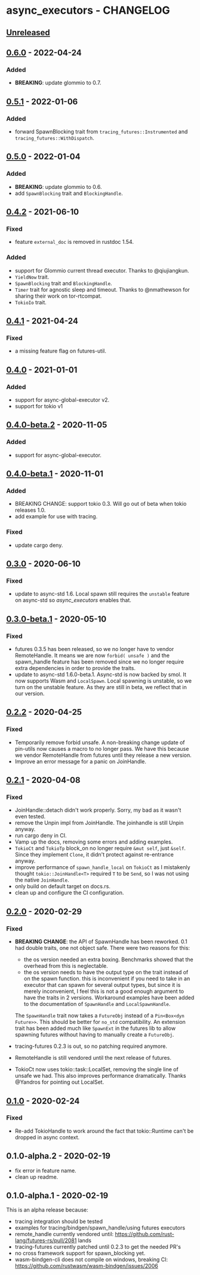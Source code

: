 # async_executors - CHANGELOG


## [Unreleased]

[Unreleased]: https://github.com/najamelan/async_executors/compare/0.6.0...dev


## [0.6.0] - 2022-04-24

[0.6.0]: https://github.com/najamelan/async_executors/compare/0.5.1..0.6.0

### Added 

  - **BREAKING**: update glommio to 0.7.


## [0.5.1] - 2022-01-06

[0.5.1]: https://github.com/najamelan/async_executors/compare/0.5.0..0.5.1

### Added 

  - forward SpawnBlocking trait from `tracing_futures::Instrumented` and `tracing_futures::WithDispatch`.


## [0.5.0] - 2022-01-04

[0.5.0]: https://github.com/najamelan/async_executors/compare/0.4.2..0.5.0

### Added 

  - **BREAKING**: update glommio to 0.6.
  - add `SpawnBlocking` trait and `BlockingHandle`.


## [0.4.2] - 2021-06-10

[0.4.2]: https://github.com/najamelan/async_executors/compare/0.4.1...0.4.2

### Fixed
  - feature `external_doc` is removed in rustdoc 1.54.

### Added
  - support for Glommio current thread executor. Thanks to @qiujiangkun.
  - `YieldNow` trait.
  - `SpawnBlocking` trait and `BlockingHandle`.
  - `Timer` trait for agnostic sleep and timeout. Thanks to @nmathewson for sharing
    their work on tor-rtcompat.
  - `TokioIo` trait.


## [0.4.1] - 2021-04-24

[0.4.1]: https://github.com/najamelan/async_executors/compare/0.4.0...0.4.1

### Fixed
  - a missing feature flag on futures-util.


## [0.4.0] - 2021-01-01

[0.4.0]: https://github.com/najamelan/async_executors/compare/0.4.0-beta.2...0.4.0

### Added
  - support for async-global-executor v2.
  - support for tokio v1


## [0.4.0-beta.2] - 2020-11-05

[0.4.0-beta.2]: https://github.com/najamelan/async_executors/compare/0.4.0-beta.1...0.4.0-beta.2

### Added
  - support for async-global-executor.


## [0.4.0-beta.1] - 2020-11-01

[0.4.0-beta.1]: https://github.com/najamelan/async_executors/compare/0.3.0...0.4.0-beta.1

### Added
  - BREAKING CHANGE: support tokio 0.3. Will go out of beta when tokio releases 1.0.
  - add example for use with tracing.

### Fixed
  - update cargo deny.


## [0.3.0] - 2020-06-10

[0.3.0]: https://github.com/najamelan/async_executors/compare/0.3.0-beta.1...0.3.0

### Fixed
  - update to async-std 1.6. Local spawn still requires the `unstable` feature on async-std so _async_executors_ enables that.

## [0.3.0-beta.1] - 2020-05-10

[0.3.0-beta.1]: https://github.com/najamelan/async_executors/compare/0.2.2...0.3.0-beta.1

### Fixed
  - futures 0.3.5 has been released, so we no longer have to vendor RemoteHandle. It means we are now `forbid( unsafe )` and
    the spawn_handle feature has been removed since we no longer require extra dependencies in order to provide the traits.
  - update to async-std 1.6.0-beta.1. Async-std is now backed by smol. It now supports Wasm and `LocalSpawn`. Local spawning
    is unstable, so we turn on the unstable feature. As they are still in beta, we reflect that in our version.


## [0.2.2] - 2020-04-25

[0.2.2]: https://github.com/najamelan/async_executors/compare/0.2.1...0.2.2

### Fixed
  - Temporarily remove forbid unsafe. A non-breaking change update of pin-utils now causes a macro to no longer pass.
    We have this because we vendor RemoteHandle from futures until they release a new version.
  - Improve an error message for a panic on JoinHandle.


## [0.2.1] - 2020-04-08

[0.2.1]: https://github.com/najamelan/async_executors/compare/0.2.0...0.2.1

### Fixed
  - JoinHandle::detach didn't work properly. Sorry, my bad as it wasn't even tested.
  - remove the Unpin impl from JoinHandle. The joinhandle is still Unpin anyway.
  - run cargo deny in CI.
  - Vamp up the docs, removing some errors and adding examples.
  - `TokioCt` and `TokioTp` block_on no longer require `&mut self`, just `&self`. Since they
    implement `Clone`, it didn't protect against re-entrance anyway.
  - improve performance of `spawn_handle_local` on `TokioCt` as I mistakenly thought `tokio::JoinHandle<T>`
    required `T` to be `Send`, so I was not using the native `JoinHandle`.
  - only build on default target on docs.rs.
  - clean up and configure the CI configuration.

## [0.2.0] - 2020-02-29

[0.2.0]: https://github.com/najamelan/async_executors/compare/0.1.0...0.2.0

### Fixed
  - **BREAKING CHANGE**: the API of SpawnHandle has been reworked. 0.1 had double traits, one
    not object safe. There were two reasons for this:
    - the os version needed an extra boxing. Benchmarks showed that the overhead from this is neglectable.
    - the os version needs to have the output type on the trait instead of on the spawn function.
      this is inconvenient if you need to take in an executor that can spawn for several output types, but
      since it is merely inconvenient, I feel this is not a good enough argument to have the traits in 2
      versions. Workaround examples have been added to the documentation of `SpawnHandle` and `LocalSpawnHandle`.

    The `SpawnHandle` trait now takes a `FutureObj` instead of a `Pin<Box<dyn Future>>`. This should be better
    for `no_std` compatibility. An extension trait has been added much like `SpawnExt` in the futures lib to
    allow spawning futures without having to manually create a `FutureObj`.

  - tracing-futures 0.2.3 is out, so no patching required anymore.
  - RemoteHandle is still vendored until the next release of futures.
  - TokioCt now uses tokio::task::LocalSet, removing the single line of unsafe we had.
    This also improves performance dramatically. Thanks @Yandros for pointing out
    LocalSet.

## [0.1.0] - 2020-02-24

[0.1.0]: https://github.com/najamelan/async_executors/compare/0.1.0-alpha.2...0.1.0

### Fixed
  - Re-add TokioHandle to work around the fact that tokio::Runtime can't be dropped in async context.

## 0.1.0-alpha.2 - 2020-02-19

  - fix error in feature name.
  - clean up readme.

## 0.1.0-alpha.1 - 2020-02-19

This is an alpha release because:

  - tracing integration should be tested
  - examples for tracing/bindgen/spawn_handle/using futures executors
  - remote_handle currently vendored until: https://github.com/rust-lang/futures-rs/pull/2081 lands
  - tracing-futures currently patched until 0.2.3 to get the needed PR's
  - no cross framework support for spawn_blocking yet.
  - wasm-bindgen-cli does not compile on windows, breaking CI: https://github.com/rustwasm/wasm-bindgen/issues/2006



